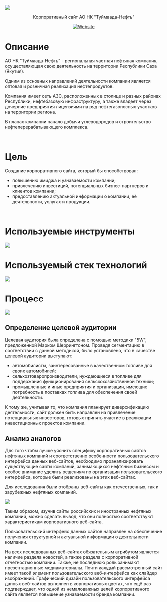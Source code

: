 <img align="center" src="https://user-images.githubusercontent.com/47634965/67630160-4f59a980-f8c6-11e9-8d89-795f0f58436d.png">
<p align="center">Корпоративный сайт АО НК "Туймаада-Нефть"</p>
<p align="center"><a align="center" href="http://t-neft.ru"><img alt="Website" src="https://img.shields.io/website?up_message=t-neft.ru&url=http%3A%2F%2Ft-neft.ru"></a></p>
<h1>Описание</h1>
<p>АО НК "Туймаада-Нефть" - региональная частная нефтяная компания, осуществляющая свою деятельность на территории Республики Саха (Якутия).</p>
<p>Одним из основных направлений деятельности компании является оптовая и розничная реализация нефтепродуктов.</p>
<p>Компания имеет сеть АЗС, расположенных в столице и разных районах Республики, нефтебазовую инфраструктуру, а также владеет через дочерние предприятия лицензиями на ряд нефтегазоносных участков на территории региона.</p>
<p>В планах компании начало добычи углеводородов и строительство нефтеперерабатывающего комплекса.</p>
<br>
<h1>Цель</h1>
<p>Создание корпоративного сайта, который бы способствовал:</p>
<ul>
<li>повышению имиджа и узнаваемости компании;</li> 
<li>привлечению инвестиций, потенциальных бизнес-партнеров и клиентов компании;</li>
<li>предоставлению актуальной информации о компании, её деятельности, услугах и продукции.</li>
</ul>
<br>
<h1>Используемые инструменты</h1>
<img align="center" src="https://user-images.githubusercontent.com/47634965/68064318-67657900-fd5d-11e9-91cd-6b201ffb5162.png">
<br>
<h1>Используемый стек технологий</h1>
<img align="center" src="https://user-images.githubusercontent.com/47634965/67651442-4a5b2f80-f984-11e9-85f8-d1ebc1802ea7.png">
<br>
<h1>Процесс</h1>
<img align="center" src="https://user-images.githubusercontent.com/47634965/68087438-19559000-fe99-11e9-917c-b5a0e455b0da.png">
<br>
<h2>Определение целевой аудитории</h2>
<p>Целевая аудитория была определена с помощью методики "5W", предложенной Марком Шеррингтоном. Проведя сегментацию в соответствии с данной методикой, было установлено, что в качестве целевой аудитории выступают:</p>
<ul>
<li>автомобилисты, заинтересованные в качественном топливе для своих автомобилей;</li>
<li>сельхозтоваропроизводители, нуждающиеся в топливе для поддержания функционирования сельскохозяйственной техники;</li>
<li>промышленные и иные предприятия и организации, имеющие потребность в поставках топлива для обеспечения своей деятельности.</li>
</ul>
<p>К тому же, учитывая то, что компания планирует диверсификацию деятельности, сайт должен быть направлен на привлечение потенциальных инвесторов, готовых принять участие в реализации инвестиционных проектов компании.</p>
<h2>Анализ аналогов</h2>
<p>Для того чтобы лучше  уяснить специфику корпоративных сайтов нефтяных компаний и соответственно особенности пользовательского интерфейса данных веб-сайтов, необходимо  проанализировать существующие сайты компаний, занимающихся нефтяным бизнесом и особое внимание уделить решениям по организации пользовательского интерфейса, которые были реализованы на этих веб-сайтах.</p>
<p>Для исследования были отобраны веб-сайты как отечественных, так и зарубежных нефтяных компаний.</p>
<img align="center" src="https://user-images.githubusercontent.com/47634965/68134049-dfea5680-ff64-11e9-9c93-164d4738dd35.png">
<p>Таким образом, изучив сайты российских и иностранных нефтяных компаний, можно сделать вывод, что они полностью соответствуют характеристикам корпоративного веб-сайта.</p>
<p>Пользовательский интерфейс данных сайтов направлен на обеспечение получения структурной и актуальной информации о деятельности компании.</p>
<p>На всех исследованных веб-сайтах обязательным атрибутом является наличие раздела новостей, а также раздела с корпоративной отчетностью компании. Также, не последнюю роль занимают презентационные медиаматериалы. Почти каждый рассмотренный сайт имеет такой элемент пользовательского веб-интерфейса как слайдер изображений. Графический дизайн пользовательского интерфейса данных веб-сайтов выполнен в корпоративных цветах, что ещё раз подтверждает, что одной из немаловажных целей корпоративного сайта является повышение узнаваемости бренда компании.</p>
